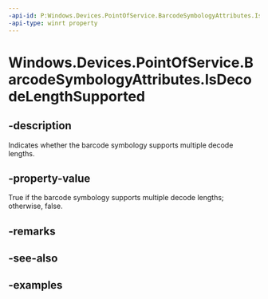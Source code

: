 ```yaml
---
-api-id: P:Windows.Devices.PointOfService.BarcodeSymbologyAttributes.IsDecodeLengthSupported
-api-type: winrt property
---
```


<!-- Property syntax.
public bool IsDecodeLengthSupported { get; }
-->

# Windows.Devices.PointOfService.BarcodeSymbologyAttributes.IsDecodeLengthSupported

## -description
Indicates whether the barcode symbology supports multiple decode lengths.

## -property-value
True if the barcode symbology supports multiple decode lengths; otherwise, false.

## -remarks

## -see-also

## -examples
